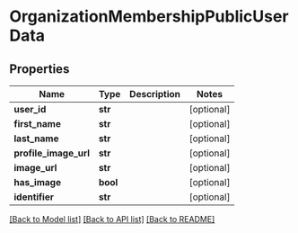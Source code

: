 # OrganizationMembershipPublicUserData

## Properties
Name | Type | Description | Notes
------------ | ------------- | ------------- | -------------
**user_id** | **str** |  | [optional] 
**first_name** | **str** |  | [optional] 
**last_name** | **str** |  | [optional] 
**profile_image_url** | **str** |  | [optional] 
**image_url** | **str** |  | [optional] 
**has_image** | **bool** |  | [optional] 
**identifier** | **str** |  | [optional] 

[[Back to Model list]](../README.md#documentation-for-models) [[Back to API list]](../README.md#documentation-for-api-endpoints) [[Back to README]](../README.md)

